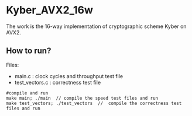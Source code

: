 # Kyber_AVX2_16w

The work is the 16-way implementation of cryptographic scheme Kyber on AVX2.

## How to run?

Files:
* main.c : clock cycles and throughput test file
* test_vectors.c : correctness test file

```
#compile and run
make main; ./main  // compile the speed test files and run
make test_vectors; ./test_vectors  //  compile the correctness test files and run
```